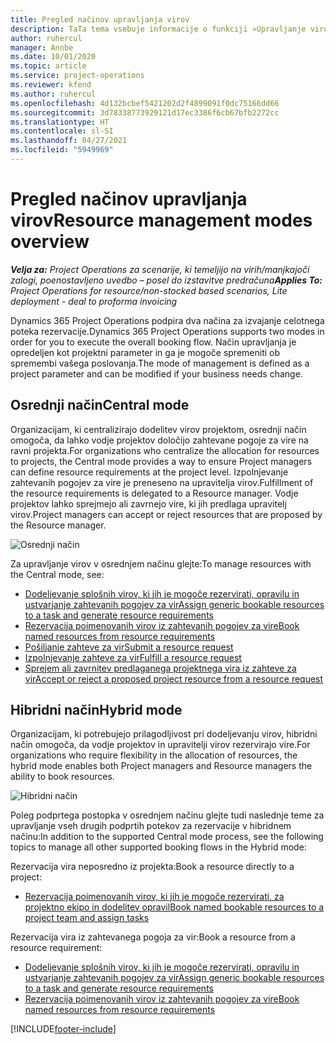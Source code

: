 ```yaml
---
title: Pregled načinov upravljanja virov
description: TaTa tema vsebuje informacije o funkciji »Upravljanje virov« v storitvi Dynamics 365 Project Operations.
author: ruhercul
manager: Annbe
ms.date: 10/01/2020
ms.topic: article
ms.service: project-operations
ms.reviewer: kfend
ms.author: ruhercul
ms.openlocfilehash: 4d132bcbef5421202d2f4899091f0dc75166dd66
ms.sourcegitcommit: 3d78338773929121d17ec3386f6cb67bfb2272cc
ms.translationtype: HT
ms.contentlocale: sl-SI
ms.lasthandoff: 04/27/2021
ms.locfileid: "5949969"
---
```

# <a name="resource-management-modes-overview"></a><span data-ttu-id="1b8bd-103">Pregled načinov upravljanja virov</span><span class="sxs-lookup"><span data-stu-id="1b8bd-103">Resource management modes overview</span></span>

<span data-ttu-id="1b8bd-104">_**Velja za:** Project Operations za scenarije, ki temeljijo na virih/manjkajoči zalogi, poenostavljeno uvedbo – posel do izstavitve predračuna_</span><span class="sxs-lookup"><span data-stu-id="1b8bd-104">_**Applies To:** Project Operations for resource/non-stocked based scenarios, Lite deployment - deal to proforma invoicing_</span></span>


<span data-ttu-id="1b8bd-105">Dynamics 365 Project Operations podpira dva načina za izvajanje celotnega poteka rezervacije.</span><span class="sxs-lookup"><span data-stu-id="1b8bd-105">Dynamics 365 Project Operations supports two modes in order for you to execute the overall booking flow.</span></span> <span data-ttu-id="1b8bd-106">Način upravljanja je opredeljen kot projektni parameter in ga je mogoče spremeniti ob spremembi vašega poslovanja.</span><span class="sxs-lookup"><span data-stu-id="1b8bd-106">The mode of management is defined as a project parameter and can be modified if your business needs change.</span></span>    

## <a name="central-mode"></a><span data-ttu-id="1b8bd-107">Osrednji način</span><span class="sxs-lookup"><span data-stu-id="1b8bd-107">Central mode</span></span>
<span data-ttu-id="1b8bd-108">Organizacijam, ki centralizirajo dodelitev virov projektom, osrednji način omogoča, da lahko vodje projektov določijo zahtevane pogoje za vire na ravni projekta.</span><span class="sxs-lookup"><span data-stu-id="1b8bd-108">For organizations who centralize the allocation for resources to projects, the Central mode provides a way to ensure Project managers can define resource requirements at the project level.</span></span> <span data-ttu-id="1b8bd-109">Izpolnjevanje zahtevanih pogojev za vire je preneseno na upravitelja virov.</span><span class="sxs-lookup"><span data-stu-id="1b8bd-109">Fulfillment of the resource requirements is delegated to a Resource manager.</span></span> <span data-ttu-id="1b8bd-110">Vodje projektov lahko sprejmejo ali zavrnejo vire, ki jih predlaga upravitelj virov.</span><span class="sxs-lookup"><span data-stu-id="1b8bd-110">Project managers can accept or reject resources that are proposed by the Resource manager.</span></span>

![Osrednji način](./media/resource-management-central.png)

<span data-ttu-id="1b8bd-112">Za upravljanje virov v osrednjem načinu glejte:</span><span class="sxs-lookup"><span data-stu-id="1b8bd-112">To manage resources with the Central mode, see:</span></span>

- [<span data-ttu-id="1b8bd-113">Dodeljevanje splošnih virov, ki jih je mogoče rezervirati, opravilu in ustvarjanje zahtevanih pogojev za vir</span><span class="sxs-lookup"><span data-stu-id="1b8bd-113">Assign generic bookable resources to a task and generate resource requirements</span></span>](/dynamics365/project-service/assign-generic-bookable-resource)
- [<span data-ttu-id="1b8bd-114">Rezervacija poimenovanih virov iz zahtevanih pogojev za vire</span><span class="sxs-lookup"><span data-stu-id="1b8bd-114">Book named resources from resource requirements</span></span>](/dynamics365/project-service/book-named-resource)
- [<span data-ttu-id="1b8bd-115">Pošiljanje zahteve za vir</span><span class="sxs-lookup"><span data-stu-id="1b8bd-115">Submit a resource request</span></span>](/dynamics365/project-service/submit-resource-request)
- [<span data-ttu-id="1b8bd-116">Izpolnjevanje zahteve za vir</span><span class="sxs-lookup"><span data-stu-id="1b8bd-116">Fulfill a resource request</span></span>](/dynamics365/project-service/resource-management-fulfill-requests)
- [<span data-ttu-id="1b8bd-117">Sprejem ali zavrnitev predlaganega projektnega vira iz zahteve za vir</span><span class="sxs-lookup"><span data-stu-id="1b8bd-117">Accept or reject a proposed project resource from a resource request</span></span>](/dynamics365/project-service/accept-reject-proposed-resource)

## <a name="hybrid-mode"></a><span data-ttu-id="1b8bd-118">Hibridni način</span><span class="sxs-lookup"><span data-stu-id="1b8bd-118">Hybrid mode</span></span>
<span data-ttu-id="1b8bd-119">Organizacijam, ki potrebujejo prilagodljivost pri dodeljevanju virov, hibridni način omogoča, da vodje projektov in upravitelji virov rezervirajo vire.</span><span class="sxs-lookup"><span data-stu-id="1b8bd-119">For organizations who require flexibility in the allocation of resources, the hybrid mode enables both Project managers and Resource managers the ability to book resources.</span></span>

![Hibridni način](./media/resource-management-hybrid.png)

<span data-ttu-id="1b8bd-121">Poleg podprtega postopka v osrednjem načinu glejte tudi naslednje teme za upravljanje vseh drugih podprtih potekov za rezervacije v hibridnem načinu:</span><span class="sxs-lookup"><span data-stu-id="1b8bd-121">In addition to the supported Central mode process, see the following topics to manage all other supported booking flows in the Hybrid mode:</span></span>

<span data-ttu-id="1b8bd-122">Rezervacija vira neposredno iz projekta:</span><span class="sxs-lookup"><span data-stu-id="1b8bd-122">Book a resource directly to a project:</span></span>
- [<span data-ttu-id="1b8bd-123">Rezervacija poimenovanih virov, ki jih je mogoče rezervirati, za projektno ekipo in dodelitev opravil</span><span class="sxs-lookup"><span data-stu-id="1b8bd-123">Book named bookable resources to a project team and assign tasks</span></span>](/dynamics365/project-service/assign-named-bookable-resource)

<span data-ttu-id="1b8bd-124">Rezervacija vira iz zahtevanega pogoja za vir:</span><span class="sxs-lookup"><span data-stu-id="1b8bd-124">Book a resource from a resource requirement:</span></span>
- [<span data-ttu-id="1b8bd-125">Dodeljevanje splošnih virov, ki jih je mogoče rezervirati, opravilu in ustvarjanje zahtevanih pogojev za vir</span><span class="sxs-lookup"><span data-stu-id="1b8bd-125">Assign generic bookable resources to a task and generate resource requirements</span></span>](/dynamics365/project-service/assign-generic-bookable-resource)
- [<span data-ttu-id="1b8bd-126">Rezervacija poimenovanih virov iz zahtevanih pogojev za vire</span><span class="sxs-lookup"><span data-stu-id="1b8bd-126">Book named resources from resource requirements</span></span>](/dynamics365/project-service/book-named-resource)


[!INCLUDE[footer-include](../includes/footer-banner.md)]
